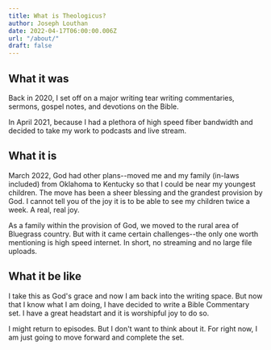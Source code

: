 ```yaml
---
title: What is Theologicus?
author: Joseph Louthan
date: 2022-04-17T06:00:00.006Z
url: "/about/"
draft: false
---
```

## What it was

Back in 2020, I set off on a major writing tear writing commentaries, sermons, gospel notes, and devotions on the Bible.

In April 2021, because I had a plethora of high speed fiber bandwidth and decided to take my work to podcasts and live stream.

## What it is

March 2022, God had other plans--moved me and my family (in-laws included) from Oklahoma to Kentucky so that I could be near my youngest children. The move has been a sheer blessing and the grandest provision by God. I cannot tell you of the joy it is to be able to see my children twice a week. A real, real joy.

As a family within the provision of God, we moved to the rural area of Bluegrass country. But with it came certain challenges--the only one worth mentioning is high speed internet. In short, no streaming and no large file uploads.

## What it be like

I take this as God's grace and now I am back into the writing space. But now that I know what I am doing, I have decided to write a Bible Commentary set. I have a great headstart and it is worshipful joy to do so.

I might return to episodes. But I don't want to think about it. For right now, I am just going to move forward and complete the set.

